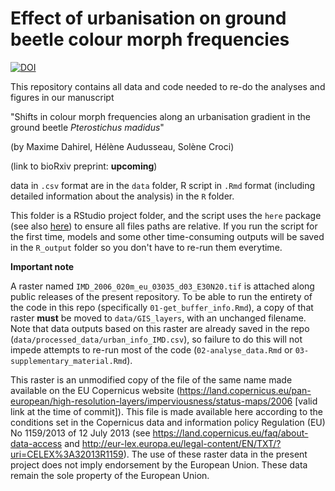 # Effect of urbanisation on ground beetle colour morph frequencies

[![DOI](https://zenodo.org/badge/DOI/10.5281/zenodo.7737152.svg)](https://doi.org/10.5281/zenodo.7737152)

This repository contains all data and code needed to re-do the analyses and figures in our manuscript

"Shifts in colour morph frequencies along an urbanisation gradient in the ground beetle *Pterostichus madidus*"  

(by Maxime Dahirel, Hélène Audusseau, Solène Croci)

(link to bioRxiv preprint: **upcoming**)

data in `.csv` format are in the `data` folder, R script in `.Rmd` format (including detailed information about the analysis) in the `R` folder.

This folder is a RStudio project folder, and the script uses the `here` package (see also [here](https://github.com/jennybc/here_here)) to ensure all files paths are relative. If you run the script for the first time, models and some other time-consuming outputs will be saved in the `R_output` folder so you don't have to re-run them everytime.

**Important note**

A raster named `IMD_2006_020m_eu_03035_d03_E30N20.tif` is attached along public releases of the present repository. To be able to run the entirety of the code in this repo (specifically `01-get_buffer_info.Rmd`), a copy of that raster **must** be moved to `data/GIS_layers`, with an unchanged filename. Note that data outputs based on this raster are already saved in the repo (`data/processed_data/urban_info_IMD.csv`), so failure to do this will not impede attempts to re-run most of the code (`02-analyse_data.Rmd` or `03-supplementary_material.Rmd`). 

This raster is an unmodified copy of the file of the same name made available on the EU Copernicus website (https://land.copernicus.eu/pan-european/high-resolution-layers/imperviousness/status-maps/2006 [valid link at the time of commit]). This file is made available here according to the conditions set in the Copernicus data and information policy Regulation (EU) No 1159/2013 of 12 July 2013 (see https://land.copernicus.eu/faq/about-data-access and http://eur-lex.europa.eu/legal-content/EN/TXT/?uri=CELEX%3A32013R1159). The use of these raster data in the present project does not imply endorsement by the European Union. These data remain the sole property of the European Union.
